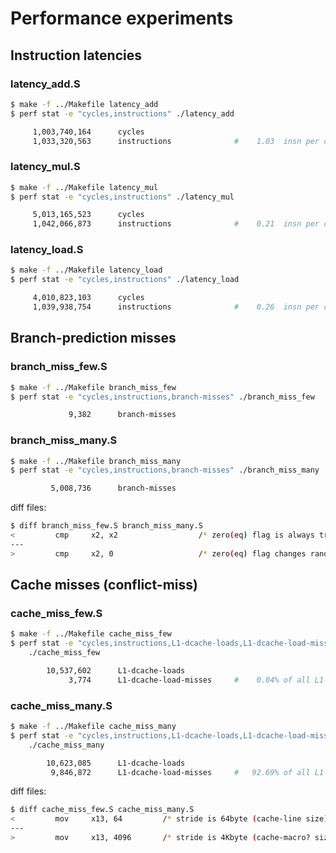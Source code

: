 
Performance experiments
=======================

## Instruction latencies

### latency_add.S

```sh
$ make -f ../Makefile latency_add
$ perf stat -e "cycles,instructions" ./latency_add

     1,003,740,164      cycles
     1,033,320,563      instructions              #    1.03  insn per cycle
```

### latency_mul.S

```sh
$ make -f ../Makefile latency_mul
$ perf stat -e "cycles,instructions" ./latency_mul

     5,013,165,523      cycles
     1,042,066,873      instructions              #    0.21  insn per cycle
```

### latency_load.S

```sh
$ make -f ../Makefile latency_load
$ perf stat -e "cycles,instructions" ./latency_load

     4,010,823,103      cycles
     1,039,938,754      instructions              #    0.26  insn per cycle
```


## Branch-prediction misses

### branch_miss_few.S

```sh
$ make -f ../Makefile branch_miss_few
$ perf stat -e "cycles,instructions,branch-misses" ./branch_miss_few

             9,382      branch-misses
```

### branch_miss_many.S

```sh
$ make -f ../Makefile branch_miss_many
$ perf stat -e "cycles,instructions,branch-misses" ./branch_miss_many

         5,008,736      branch-misses
```

diff files:

```sh
$ diff branch_miss_few.S branch_miss_many.S
<         cmp     x2, x2                  /* zero(eq) flag is always true */
---
>         cmp     x2, 0                   /* zero(eq) flag changes randomly */
```


## Cache misses (conflict-miss)

### cache_miss_few.S

```sh
$ make -f ../Makefile cache_miss_few
$ perf stat -e "cycles,instructions,L1-dcache-loads,L1-dcache-load-misses" \
    ./cache_miss_few

        10,537,602      L1-dcache-loads
             3,774      L1-dcache-load-misses     #    0.04% of all L1-dcache hits
```

### cache_miss_many.S

```sh
$ make -f ../Makefile cache_miss_many
$ perf stat -e "cycles,instructions,L1-dcache-loads,L1-dcache-load-misses" \
    ./cache_miss_many

        10,623,085      L1-dcache-loads
         9,846,872      L1-dcache-load-misses     #   92.69% of all L1-dcache hits
```

diff files:

```sh
$ diff cache_miss_few.S cache_miss_many.S
<         mov     x13, 64         /* stride is 64byte (cache-line size)   */
---
>         mov     x13, 4096       /* stride is 4Kbyte (cache-macro? size) */
```
